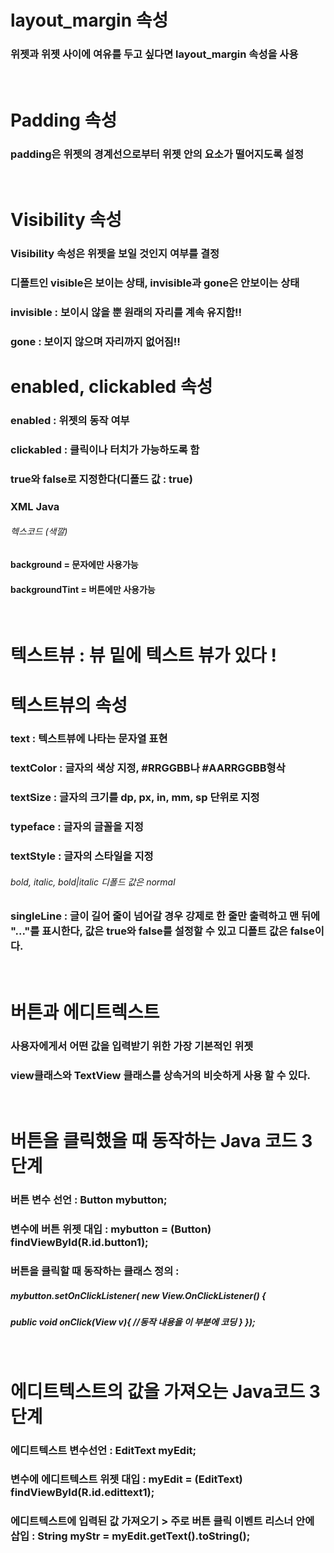 # layout_margin 속성
### 위젯과 위젯 사이에 여유를 두고 싶다면 layout_margin 속성을 사용

<br/>

# Padding 속성

### padding은 위젯의 경계선으로부터 위젯 안의 요소가 떨어지도록 설정

<br/>

# Visibility 속성

### Visibility 속성은 위젯을 보일 것인지 여부를 결정
### 디폴트인 visible은 보이는 상태, invisible과 gone은 안보이는 상태
### invisible : 보이시 않을 뿐 원래의 자리를 계속 유지함‼
### gone : 보이지 않으며 자리까지 없어짐‼

# enabled, clickabled 속성
### enabled : 위젯의 동작 여부
### clickabled : 클릭이나 터치가 가능하도록 함
### true와 false로 지정한다(디폴드 값 : true)
### XML Java

###### 헥스코드 (색깔)
#### background = 문자에만 사용가능
#### backgroundTint = 버튼에만 사용가능

<br/>

# 텍스트뷰 : 뷰 밑에 텍스트 뷰가 있다 !

# 텍스트뷰의 속성

### text : 텍스트뷰에 나타는 문자열 표현
### textColor : 글자의 색상 지정, #RRGGBB나 #AARRGGBB형삭
### textSize : 글자의 크기를 dp, px, in, mm, sp 단위로 지정
### typeface : 글자의 글꼴을 지정
### textStyle : 글자의 스타일을 지정
###### bold, italic, bold|italic 디폴드 값은 normal
### singleLine : 글이 길어 줄이 넘어갈 경우 강제로 한 줄만 출력하고 맨 뒤에 "..."를 표시한다, 값은 true와 false를 설정할 수 있고 디폴트 값은 false이다.

<br/>

# 버튼과 에디트렉스트
### 사용자에게서 어떤 값을 입력받기 위한 가장 기본적인 위젯
### view클래스와 TextView 클래스를 상속거의 비슷하게 사용 할 수 있다.

<br/>

# 버튼을 클릭했을 때 동작하는 Java 코드 3단계
### 버튼 변수 선언 : Button mybutton;
### 변수에 버튼 위젯 대입 : mybutton = (Button) findViewById(R.id.button1);
### 버튼을 클릭할 때 동작하는 클래스 정의 : 
##### mybutton.setOnClickListener( new View.OnClickListener() {
##### public void onClick(View v){ //동작 내용을 이 부분에 코딩 } });

<br/>

# 에디트텍스트의 값을 가져오는 Java코드 3단계
### 에디트텍스트 변수선언 : EditText myEdit;
### 변수에 에디트텍스트 위젯 대입 : myEdit = (EditText) findViewById(R.id.edittext1);
### 에디트텍스트에 입력된 값 가져오기 > 주로 버튼 클릭 이벤트 리스너 안에 삽입 : String myStr = myEdit.getText().toString();

<br/>
